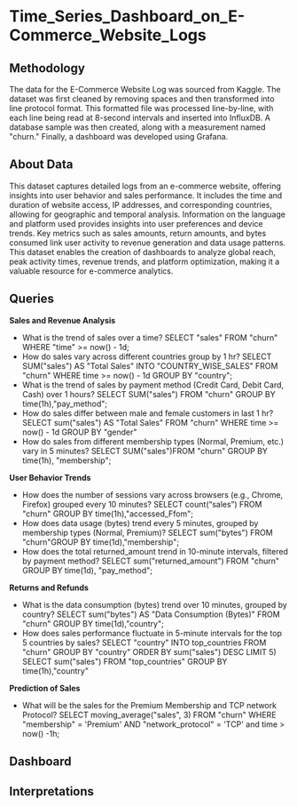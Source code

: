 # Time_Series_Dashboard_on_E-Commerce_Website_Logs

## Methodology
The data for the E-Commerce Website Log was sourced from Kaggle. The dataset was first cleaned by removing spaces and then transformed into line protocol format. This formatted file was processed line-by-line, with each line being read at 8-second intervals and inserted into InfluxDB. A database sample was then created, along with a measurement named "churn." Finally, a dashboard was developed using Grafana.

## About Data
This dataset captures detailed logs from an e-commerce website, offering insights into user behavior and sales performance. It includes the time and duration of website access, IP addresses, and corresponding countries, allowing for geographic and temporal analysis. Information on the language and platform used provides insights into user preferences and device trends. Key metrics such as sales amounts, return amounts, and bytes consumed link user activity to revenue generation and data usage patterns. This dataset enables the creation of dashboards to analyze global reach, peak activity times, revenue trends, and platform optimization, making it a valuable resource for e-commerce analytics.

## Queries
****Sales and Revenue Analysis****
- What is the trend of sales over a time?
  SELECT "sales" FROM "churn" WHERE "time" >= now() - 1d;
- How do sales vary across different countries group by 1 hr?
  SELECT SUM("sales") AS "Total Sales" INTO "COUNTRY_WISE_SALES" FROM "churn" WHERE time >= now() - 1d GROUP BY "country";
- What is the trend of sales by payment method (Credit Card, Debit Card, Cash) over 1 hours?
  SELECT SUM("sales") FROM "churn" GROUP BY time(1h),"pay_method";
- How do sales differ between male and female customers in last 1 hr?
  SELECT sum("sales") AS "Total Sales" FROM "churn" WHERE time >= now() - 1d GROUP BY "gender"
- How do sales from different membership types (Normal, Premium, etc.) vary in 5 minutes?
  SELECT SUM("sales")FROM "churn" GROUP BY time(1h), "membership";
  
****User Behavior Trends****
- How does the number of sessions vary across browsers (e.g., Chrome, Firefox) grouped every 10 minutes?
  SELECT count(“sales”) FROM "churn" GROUP BY time(1h),"accessed_Ffom";
- How does data usage (bytes) trend every 5 minutes, grouped by membership types (Normal, Premium)?
  SELECT sum("bytes") FROM "churn"GROUP BY time(1d),"membership";
- How does the total returned_amount trend in 10-minute intervals, filtered by payment method?
  SELECT sum("returned_amount") FROM "churn" GROUP BY time(1d), "pay_method";

****Returns and Refunds****
- What is the data consumption (bytes) trend over 10 minutes, grouped by country?
  SELECT sum("bytes") AS "Data Consumption (Bytes)" FROM "churn" GROUP BY time(1d),"country";
- How does sales performance fluctuate in 5-minute intervals for the top 5 countries by sales?
  SELECT "country" INTO top_countries FROM "churn" GROUP BY "country" ORDER BY sum("sales") DESC LIMIT 5)
  SELECT sum("sales") FROM "top_countries" GROUP BY time(1h),"country"

****Prediction of Sales****
- What will be the sales for the Premium Membership and TCP network Protocol?
SELECT moving_average("sales", 3) FROM "churn" WHERE "membership" = 'Premium' AND "network_protocol" = 'TCP' and time > now() -1h;

## Dashboard


## Interpretations
